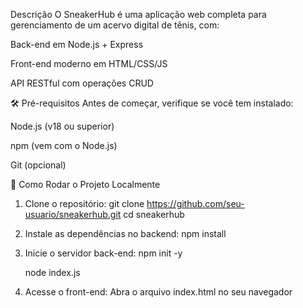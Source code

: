 Descrição
O SneakerHub é uma aplicação web completa para gerenciamento de um acervo digital de tênis, com:

Back-end em Node.js + Express

Front-end moderno em HTML/CSS/JS

API RESTful com operações CRUD

🛠 Pré-requisitos
Antes de começar, verifique se você tem instalado:

Node.js (v18 ou superior)

npm (vem com o Node.js)

Git (opcional)

🚀 Como Rodar o Projeto Localmente
1. Clone o repositório: 
git clone https://github.com/seu-usuario/sneakerhub.git
cd sneakerhub

2. Instale as dependências no backend:
npm install

3. Inicie o servidor back-end:
npm init -y

   node index.js

4. Acesse o front-end:
Abra o arquivo index.html no seu navegador

